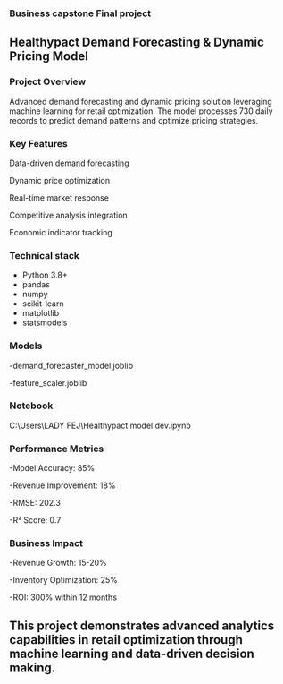 
### Business capstone Final project
## Healthypact Demand Forecasting & Dynamic Pricing Model
### Project Overview

Advanced demand forecasting and dynamic pricing solution leveraging machine learning for retail optimization. The model processes 730 daily records to predict demand patterns and optimize pricing strategies.

### Key Features
Data-driven demand forecasting

Dynamic price optimization

Real-time market response

Competitive analysis integration

Economic indicator tracking

###  Technical stack
- Python 3.8+
- pandas
- numpy
- scikit-learn
- matplotlib
- statsmodels

### Models
-demand_forecaster_model.joblib

-feature_scaler.joblib

### Notebook
C:\Users\LADY FEJ\Healthypact model dev.ipynb

### Performance Metrics

-Model Accuracy: 85%

-Revenue Improvement: 18%

-RMSE: 202.3

-R² Score: 0.7

### Business Impact

-Revenue Growth: 15-20%

-Inventory Optimization: 25%

-ROI: 300% within 12 months

## This project demonstrates advanced analytics capabilities in retail optimization through machine learning and data-driven decision making.
